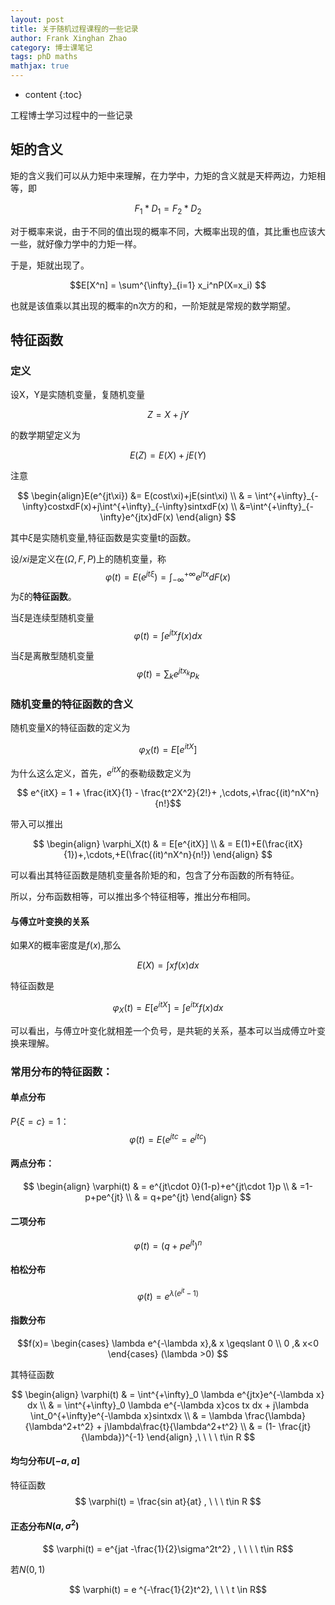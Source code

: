 ```yaml
---
layout: post
title: 关于随机过程课程的一些记录
author: Frank Xinghan Zhao
category: 博士课笔记
tags: phD maths
mathjax: true
---
```


* content
{:toc}

工程博士学习过程中的一些记录






## 矩的含义

矩的含义我们可以从力矩中来理解，在力学中，力矩的含义就是天枰两边，力矩相等，即

$$ F_1*D_1=F_2*D_2$$

对于概率来说，由于不同的值出现的概率不同，大概率出现的值，其比重也应该大一些，就好像力学中的力矩一样。

于是，矩就出现了。

$$E[X^n] = \sum^{\infty}_{i=1} x_i^nP(X=x_i) $$

也就是该值乘以其出现的概率的n次方的和，一阶矩就是常规的数学期望。

## 特征函数

### 定义

设X，Y是实随机变量，复随机变量

$$Z=X+jY$$

的数学期望定义为

$$E(Z) = E(X)+jE(Y)$$

注意

$$
\begin{align}E(e^{jt\xi}) &= E(cost\xi)+jE(sint\xi) \\ & = \int^{+\infty}_{-\infty}costxdF(x)+j\int^{+\infty}_{-\infty}sintxdF(x) \\ &=\int^{+\infty}_{-\infty}e^{jtx}dF(x)
\end{align}
$$

其中$\xi$是实随机变量,特征函数是实变量t的函数。

设$/xi$是定义在$(\Omega,F,P)$上的随机变量，称
$$
\varphi(t) = E(e^{jt\xi}) = \int^{+\infty}_{-\infty}e^{jtx}dF(x)
$$
为$\xi$的**特征函数**。

当$\xi$是连续型随机变量
$$\varphi(t) = \int e^{jtx}f(x)dx$$

当$\xi$是离散型随机变量
$$\varphi(t) = \sum_k e^{jtx_k}p_k$$


### 随机变量的特征函数的含义

随机变量X的特征函数的定义为

$$\varphi_X(t) = E[e^{itX}]$$

为什么这么定义，首先，$e^{itX}$的泰勒级数定义为

$$ e^{itX} = 1 + \frac{itX}{1} - \frac{t^2X^2}{2!}+ ,\cdots,+\frac{(it)^nX^n}{n!}$$

带入可以推出

$$
\begin{align}
\varphi_X(t) & = E[e^{itX}] \\
& = E(1)+E(\frac{itX}{1})+,\cdots,+E(\frac{(it)^nX^n}{n!}) 
\end{align}
$$

可以看出其特征函数是随机变量各阶矩的和，包含了分布函数的所有特征。

所以，分布函数相等，可以推出多个特征相等，推出分布相同。

#### 与傅立叶变换的关系

如果$X$的概率密度是$f(x)$,那么

$$E(X) = \int x f(x)dx$$

特征函数是

$$\varphi_X(t) = E[e^{itX}] = \int e^{itx}f(x)dx$$

可以看出，与傅立叶变化就相差一个负号，是共轭的关系，基本可以当成傅立叶变换来理解。


### 常用分布的特征函数：

#### 单点分布 
$P\{\xi = c\} = 1$：
$$\varphi(t) = E(e^{jtc} = e^{jtc})$$

#### 两点分布：

$$
\begin{align}
\varphi(t) & = e^{jt\cdot 0}(1-p)+e^{jt\cdot 1}p \\
& =1-p+pe^{jt} \\
& = q+pe^{jt}
\end{align}
$$

#### 二项分布

$$\varphi(t)=(q+pe^{jt})^n$$

#### 柏松分布

$$\varphi(t)=e^{\lambda(e^{jt}-1)}$$

#### 指数分布

$$f(x)= \begin{cases}
\lambda e^{-\lambda x},& x \geqslant 0  \\
0 ,& x<0
\end{cases}
(\lambda >0)
$$

其特征函数

$$ 
\begin{align}
\varphi(t) & = \int^{+\infty}_0 \lambda e^{jtx}e^{-\lambda x} dx \\
& = \int^{+\infty}_0 \lambda e^{-\lambda x}cos tx dx + j\lambda \int_0^{+\infty}e^{-\lambda x}sintxdx \\
& = \lambda \frac{\lambda}{\lambda^2+t^2} + j\lambda\frac{t}{\lambda^2+t^2}
\\ & = (1- \frac{jt}{\lambda})^{-1} 
\end{align}
,\ \ \ \  t\in R
$$
   
#### 均匀分布$U[-a,a]$

特征函数
$$
\varphi(t) = \frac{sin at}{at} , \ \ \ t\in R
$$

#### 正态分布$N(a,\sigma^2)$

$$
\varphi(t) = e^{jat -\frac{1}{2}\sigma^2t^2} , \ \ \ \ t\in R$$

若$N(0,1)$


$$ \varphi(t) = e ^{-\frac{1}{2}t^2}, \ \ \ t \in R$$





